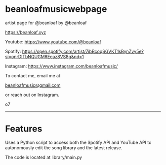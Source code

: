 # beanloafmusicwebpage
artist page for @beanloaf by @beanloaf

https://beanloaf.xyz

Youtube:
https://www.youtube.com/@beanloaf

Spotify:
https://open.spotify.com/artist/7ibBcoqSGVKT1sBynZvy5e?si=onrDlTbNQUGM6Eeaz8VS8g&nd=1

Instagram:
https://www.instagram.com/beanloafmusic/

To contact me, email me at 

beanloafmusic@gmail.com

or reach out on Instagram.

o7

---
# Features
Uses a Python script to access both the Spotify API and YouTube API to autonomously edit the song library and the latest release. 

The code is located at library/main.py
